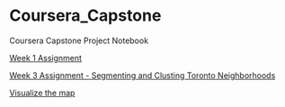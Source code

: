 # Coursera_Capstone
Coursera Capstone Project Notebook

[Week 1 Assignment](https://github.com/cthigh/Coursera_Capstone/blob/main/Coursera%20Capstone%20Notebook.ipynb)

[Week 3 Assignment - Segmenting and Clusting Toronto Neighborhoods](https://github.com/cthigh/Coursera_Capstone/blob/main/Segmenting%20and%20Clustering%20Neighborhoods%20in%20Toronto.ipynb)

[Visualize the map](https://nbviewer.jupyter.org/github/cthigh/Coursera_Capstone/blob/main/Segmenting%20and%20Clustering%20Neighborhoods%20in%20Toronto.ipynb)
